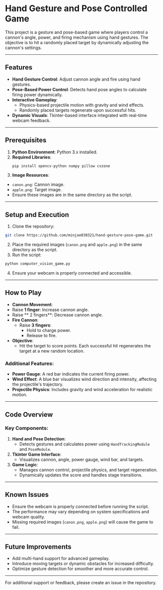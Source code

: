 # Hand Gesture and Pose Controlled Game

This project is a gesture and pose-based game where players control a cannon's angle, power, and firing mechanism using hand gestures. The objective is to hit a randomly placed target by dynamically adjusting the cannon's settings.

---

## Features

- **Hand Gesture Control**: Adjust cannon angle and fire using hand gestures.
- **Pose-Based Power Control**: Detects hand pose angles to calculate firing power dynamically.
- **Interactive Gameplay**:
  - Physics-based projectile motion with gravity and wind effects.
  - Randomly placed targets regenerate upon successful hits.
- **Dynamic Visuals**: Tkinter-based interface integrated with real-time webcam feedback.

---

## Prerequisites

1. **Python Environment**: Python 3.x installed.
2. **Required Libraries**:
   ```bash
   pip install opencv-python numpy pillow cvzone
   ```
3. **Image Resources**:
- `canon.png`: Cannon image.
- `apple.png`: Target image.
- Ensure these images are in the same directory as the script.

---

## Setup and Execution

1. Clone the repository:
```bash
git clone https://github.com/minjae030321/hand-gesture-pose-game.git
```
2. Place the required images (`canon.png` and `apple.png`) in the same directory as the script.
3. Run the script:
  ```bash
  python computer_vision_game.py
  ```
4. Ensure your webcam is properly connected and accessible.

---

## How to Play

- **Cannon Movement**:
- Raise **1 finger**: Increase cannon angle.
- Raise **
  2 fingers**: Decrease cannon angle.
- **Fire Cannon**:
  - Raise **3 fingers**:
    - Hold to charge power.
    - Release to fire.
- **Objective**:
  - Hit the target to score points. Each successful hit regenerates the target at a new random location.

### Additional Features:
- **Power Gauge**: A red bar indicates the current firing power.
- **Wind Effect**: A blue bar visualizes wind direction and intensity, affecting the projectile's trajectory.
- **Projectile Physics**: Includes gravity and wind acceleration for realistic motion.

---

## Code Overview

### Key Components:

1. **Hand and Pose Detection**:
   - Detects gestures and calculates power using `HandTrackingModule` and `PoseModule`.
2. **Tkinter Game Interface**:
   - Visualizes cannon, angle, power gauge, wind bar, and targets.
3. **Game Logic**:
   - Manages cannon control, projectile physics, and target regeneration.
   - Dynamically updates the score and handles stage transitions.

---

## Known Issues

- Ensure the webcam is properly connected before running the script.
- The performance may vary depending on system specifications and webcam quality.
- Missing required images (`canon.png`, `apple.png`) will cause the game to fail.

---

## Future Improvements

- Add multi-hand support for advanced gameplay.
- Introduce moving targets or dynamic obstacles for increased difficulty.
- Optimize gesture detection for smoother and more accurate control.

---

For additional support or feedback, please create an issue in the repository.


